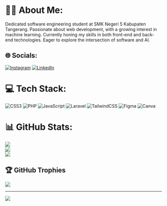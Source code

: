 # 👨‍💻 About Me:
Dedicated software engineering student at SMK Negeri 5 Kabupaten Tangerang. Passionate about web development, with a growing interest in machine learning. Currently honing my skills in both front-end and back-end technologies. Eager to explore the intersection of software and AI.


## 🌐 Socials:
[![Instagram](https://img.shields.io/badge/Instagram-%23E4405F.svg?logo=Instagram&logoColor=white)](https://www.instagram.com/inisamuelvan?igsh=MWd2Mmoxd3Jrb3Rpdg==) [![LinkedIn](https://img.shields.io/badge/LinkedIn-%230077B5.svg?logo=linkedin&logoColor=white)](https://linkedin.com/in/samuelvan-414515s) 

# 💻 Tech Stack:
![CSS3](https://img.shields.io/badge/css3-%231572B6.svg?style=for-the-badge&logo=css3&logoColor=white) ![PHP](https://img.shields.io/badge/php-%23777BB4.svg?style=for-the-badge&logo=php&logoColor=white) ![JavaScript](https://img.shields.io/badge/javascript-%23323330.svg?style=for-the-badge&logo=javascript&logoColor=%23F7DF1E) ![Laravel](https://img.shields.io/badge/laravel-%23FF2D20.svg?style=for-the-badge&logo=laravel&logoColor=white) ![TailwindCSS](https://img.shields.io/badge/tailwindcss-%2338B2AC.svg?style=for-the-badge&logo=tailwind-css&logoColor=white) ![Figma](https://img.shields.io/badge/figma-%23F24E1E.svg?style=for-the-badge&logo=figma&logoColor=white) ![Canva](https://img.shields.io/badge/Canva-%2300C4CC.svg?style=for-the-badge&logo=Canva&logoColor=white)
# 📊 GitHub Stats:
![](https://github-readme-stats.vercel.app/api?username=SamuelVanWilson&theme=darcula&hide_border=true&include_all_commits=true&count_private=true)<br/>
![](https://github-readme-streak-stats.herokuapp.com/?user=SamuelVanWilson&theme=darcula&hide_border=true)<br/>
![](https://github-readme-stats.vercel.app/api/top-langs/?username=SamuelVanWilson&theme=darcula&hide_border=true&include_all_commits=true&count_private=true&layout=compact)

## 🏆 GitHub Trophies
![](https://github-profile-trophy.vercel.app/?username=SamuelVanWilson&theme=default&no-frame=true&no-bg=false&margin-w=4)

---
[![](https://visitcount.itsvg.in/api?id=SamuelVanWilson&icon=0&color=2)](https://visitcount.itsvg.in)

<!-- Proudly created with GPRM ( https://gprm.itsvg.in ) -->
